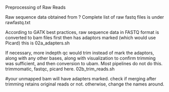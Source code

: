 Preprocessing of Raw Reads

Raw sequence data obtained from ? Complete list of raw fastq files is under rawfastq.txt

According to GATK best practices, raw sequence data in FASTQ format is converted to bam files first then has adaptors marked (which would use Picard) this is 02a_adapters.sh

If necessary, more indepth qc would trim instead of mark the adaptors, along with any other bases, along with visualization to confirm trimming was sufficient, and then conversion to ubam. Most pipelines do not do this.
trimmomatic, fastqc, picard here. 02b_trim_reads.sh

#your unmapped bam will have adapters marked. check if merging after trimming retains original reads or not. otherwise, change the names around.
